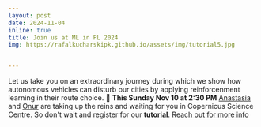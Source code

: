 ```yaml
---
layout: post
date: 2024-11-04
inline: true
title: Join us at ML in PL 2024
img: https://rafalkucharskipk.github.io/assets/img/tutorial5.jpg


---
```

Let us take you on an extraordinary journey during which we show how autonomous vehicles can disturb our cities by applying reinforcenment learning in their route choice.
🎤 **This Sunday Nov 10 at 2:30 PM** [Anastasia](https://www.linkedin.com/in/anastasia-psarou/) and [Onur](https://www.linkedin.com/in/aonurakman/) are taking up the reins and waiting for you in Copernicus Science Centre. So don't wait and register for our [**tutorial**](https://rafalkucharskipk.github.io/assets/img/tutorial5.jpg). 
[Reach out for more info](https://conference.mlinpl.org/program#tutorial-5)
